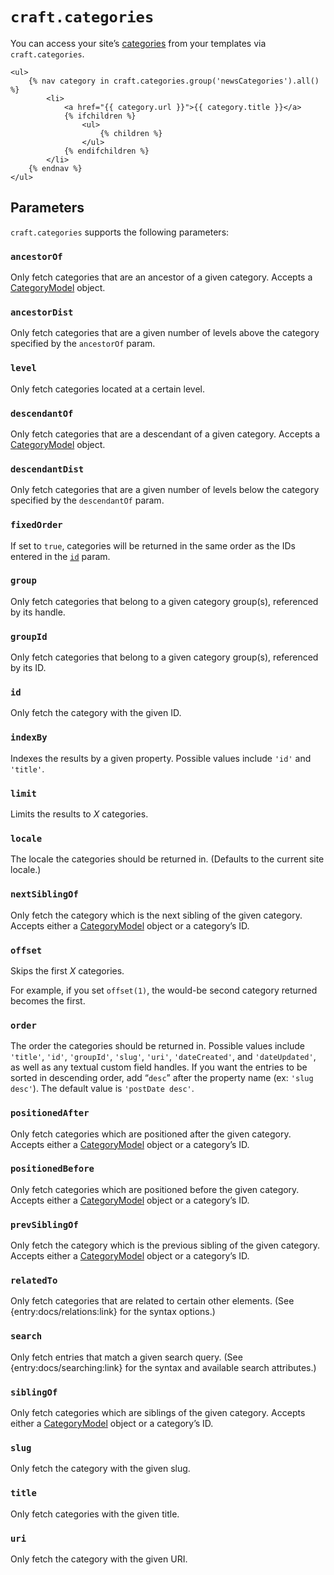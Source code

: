 # `craft.categories`

You can access your site’s [categories]({entry:docs/categories}) from your templates via `craft.categories`.

```twig
<ul>
    {% nav category in craft.categories.group('newsCategories').all() %}
        <li>
            <a href="{{ category.url }}">{{ category.title }}</a>
            {% ifchildren %}
                <ul>
                    {% children %}
                </ul>
            {% endifchildren %}
        </li>
    {% endnav %}
</ul>
```

## Parameters

`craft.categories` supports the following parameters:

### `ancestorOf`

Only fetch categories that are an ancestor of a given category. Accepts a [CategoryModel](en/templating/variables/categorymodel.md) object.

### `ancestorDist`

Only fetch categories that are a given number of levels above the category specified by the `ancestorOf` param.

### `level`

Only fetch categories located at a certain level.

### `descendantOf`

Only fetch categories that are a descendant of a given category. Accepts a [CategoryModel](en/templating/variables/categorymodel.md) object.

### `descendantDist`

Only fetch categories that are a given number of levels below the category specified by the `descendantOf` param.

### `fixedOrder`

If set to `true`, categories will be returned in the same order as the IDs entered in the [`id`](#id) param.

### `group`

Only fetch categories that belong to a given category group(s), referenced by its handle.

### `groupId`

Only fetch categories that belong to a given category group(s), referenced by its ID.

### `id`

Only fetch the category with the given ID.

### `indexBy`

Indexes the results by a given property. Possible values include `'id'` and `'title'`.

### `limit`

Limits the results to *X* categories.

### `locale`

The locale the categories should be returned in. (Defaults to the current site locale.)

### `nextSiblingOf`

Only fetch the category which is the next sibling of the given category. Accepts either a [CategoryModel](en/templating/variables/categorymodel.md) object or a category’s ID.

### `offset`

Skips the first *X* categories.

For example, if you set `offset(1)`, the would-be second category returned becomes the first.

### `order`

The order the categories should be returned in. Possible values include `'title'`, `'id'`, `'groupId'`, `'slug'`, `'uri'`, `'dateCreated'`, and `'dateUpdated'`, as well as any textual custom field handles. If you want the entries to be sorted in descending order, add “`desc`” after the property name (ex: `'slug desc'`). The default value is `'postDate desc'`.

### `positionedAfter`

Only fetch categories which are positioned after the given category. Accepts either a [CategoryModel](en/templating/variables/categorymodel.md) object or a category’s ID.

### `positionedBefore`

Only fetch categories which are positioned before the given category. Accepts either a [CategoryModel](en/templating/variables/categorymodel.md) object or a category’s ID.

### `prevSiblingOf`

Only fetch the category which is the previous sibling of the given category. Accepts either a [CategoryModel](en/templating/variables/categorymodel.md) object or a category’s ID.

### `relatedTo`

Only fetch categories that are related to certain other elements. (See {entry:docs/relations:link} for the syntax options.)

### `search`

Only fetch entries that match a given search query. (See {entry:docs/searching:link} for the syntax and available search attributes.)

### `siblingOf`

Only fetch categories which are siblings of the given category. Accepts either a [CategoryModel](en/templating/variables/categorymodel.md) object or a category’s ID.

### `slug`

Only fetch the category with the given slug.

### `title`

Only fetch categories with the given title.

### `uri`

Only fetch the category with the given URI.